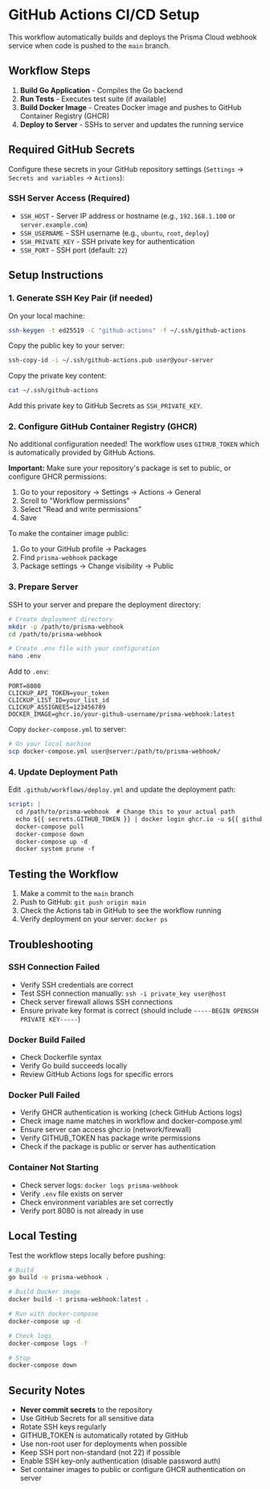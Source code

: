 # GitHub Actions CI/CD Setup

This workflow automatically builds and deploys the Prisma Cloud webhook service when code is pushed to the `main` branch.

## Workflow Steps

1. **Build Go Application** - Compiles the Go backend
2. **Run Tests** - Executes test suite (if available)
3. **Build Docker Image** - Creates Docker image and pushes to GitHub Container Registry (GHCR)
4. **Deploy to Server** - SSHs to server and updates the running service

## Required GitHub Secrets

Configure these secrets in your GitHub repository settings (`Settings` → `Secrets and variables` → `Actions`):

### SSH Server Access (Required)
- `SSH_HOST` - Server IP address or hostname (e.g., `192.168.1.100` or `server.example.com`)
- `SSH_USERNAME` - SSH username (e.g., `ubuntu`, `root`, `deploy`)
- `SSH_PRIVATE_KEY` - SSH private key for authentication
- `SSH_PORT` - SSH port (default: `22`)

## Setup Instructions

### 1. Generate SSH Key Pair (if needed)

On your local machine:
```bash
ssh-keygen -t ed25519 -C "github-actions" -f ~/.ssh/github-actions
```

Copy the public key to your server:
```bash
ssh-copy-id -i ~/.ssh/github-actions.pub user@your-server
```

Copy the private key content:
```bash
cat ~/.ssh/github-actions
```

Add this private key to GitHub Secrets as `SSH_PRIVATE_KEY`.

### 2. Configure GitHub Container Registry (GHCR)

No additional configuration needed! The workflow uses `GITHUB_TOKEN` which is automatically provided by GitHub Actions.

**Important:** Make sure your repository's package is set to public, or configure GHCR permissions:
1. Go to your repository → Settings → Actions → General
2. Scroll to "Workflow permissions"
3. Select "Read and write permissions"
4. Save

To make the container image public:
1. Go to your GitHub profile → Packages
2. Find `prisma-webhook` package
3. Package settings → Change visibility → Public

### 3. Prepare Server

SSH to your server and prepare the deployment directory:

```bash
# Create deployment directory
mkdir -p /path/to/prisma-webhook
cd /path/to/prisma-webhook

# Create .env file with your configuration
nano .env
```

Add to `.env`:
```env
PORT=8080
CLICKUP_API_TOKEN=your_token
CLICKUP_LIST_ID=your_list_id
CLICKUP_ASSIGNEES=123456789
DOCKER_IMAGE=ghcr.io/your-github-username/prisma-webhook:latest
```

Copy `docker-compose.yml` to server:
```bash
# On your local machine
scp docker-compose.yml user@server:/path/to/prisma-webhook/
```

### 4. Update Deployment Path

Edit `.github/workflows/deploy.yml` and update the deployment path:
```yaml
script: |
  cd /path/to/prisma-webhook  # Change this to your actual path
  echo ${{ secrets.GITHUB_TOKEN }} | docker login ghcr.io -u ${{ github.actor }} --password-stdin
  docker-compose pull
  docker-compose down
  docker-compose up -d
  docker system prune -f
```

## Testing the Workflow

1. Make a commit to the `main` branch
2. Push to GitHub: `git push origin main`
3. Check the Actions tab in GitHub to see the workflow running
4. Verify deployment on your server: `docker ps`

## Troubleshooting

### SSH Connection Failed
- Verify SSH credentials are correct
- Test SSH connection manually: `ssh -i private_key user@host`
- Check server firewall allows SSH connections
- Ensure private key format is correct (should include `-----BEGIN OPENSSH PRIVATE KEY-----`)

### Docker Build Failed
- Check Dockerfile syntax
- Verify Go build succeeds locally
- Review GitHub Actions logs for specific errors

### Docker Pull Failed
- Verify GHCR authentication is working (check GitHub Actions logs)
- Check image name matches in workflow and docker-compose.yml
- Ensure server can access ghcr.io (network/firewall)
- Verify GITHUB_TOKEN has package write permissions
- Check if the package is public or server has authentication

### Container Not Starting
- Check server logs: `docker logs prisma-webhook`
- Verify `.env` file exists on server
- Check environment variables are set correctly
- Verify port 8080 is not already in use

## Local Testing

Test the workflow steps locally before pushing:

```bash
# Build
go build -o prisma-webhook .

# Build Docker image
docker build -t prisma-webhook:latest .

# Run with docker-compose
docker-compose up -d

# Check logs
docker-compose logs -f

# Stop
docker-compose down
```

## Security Notes

- **Never commit secrets** to the repository
- Use GitHub Secrets for all sensitive data
- Rotate SSH keys regularly
- GITHUB_TOKEN is automatically rotated by GitHub
- Use non-root user for deployments when possible
- Keep SSH port non-standard (not 22) if possible
- Enable SSH key-only authentication (disable password auth)
- Set container images to public or configure GHCR authentication on server
